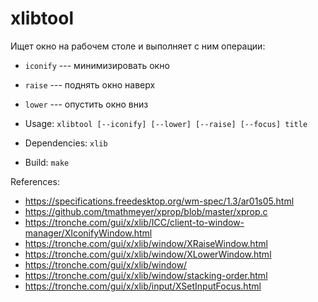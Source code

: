 # xlibtool

Ищет окно на рабочем столе и выполняет с ним операции:
* `iconify` --- минимизировать окно
* `raise` --- поднять окно наверх
* `lower` --- опустить окно вниз

* Usage: `xlibtool [--iconify] [--lower] [--raise] [--focus] title`
* Dependencies: `xlib`
* Build: `make`

References:

* https://specifications.freedesktop.org/wm-spec/1.3/ar01s05.html
* https://github.com/tmathmeyer/xprop/blob/master/xprop.c
* https://tronche.com/gui/x/xlib/ICC/client-to-window-manager/XIconifyWindow.html
* https://tronche.com/gui/x/xlib/window/XRaiseWindow.html
* https://tronche.com/gui/x/xlib/window/XLowerWindow.html
* https://tronche.com/gui/x/xlib/window/
* https://tronche.com/gui/x/xlib/window/stacking-order.html
* https://tronche.com/gui/x/xlib/input/XSetInputFocus.html